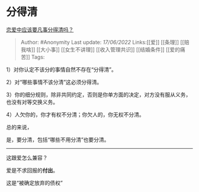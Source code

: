 # 分得清
[恋爱中应该要凡事分得清吗？](https://www.zhihu.com/question/537197073/answer/2525354255)

> Author: #Anonymity
> Last update: *17/06/2022*
> Links:[[爱]] [[条理]] [[赔我啥]] [[大小事]] [[女生不讲理]] [[收入管理共识]] [[结婚条件]] [[爱的痛苦]]
> Tags:

1）对你认定不该分的事情自然不存在“分得清”。

2）对“哪些事情不该分清”这必须分得清。

3）你的细分规则，除非共同约定，否则是你单方面的决定，对方没有服从义务，也没有对等交换义务。

4）人欠你的，你才有权不分清；你欠人的，你无权不分清。

总的来说，

是，要分清，包括“哪些不用分清”也要分清。

---

这跟爱怎么兼容？

爱是不求回报的**付出**。

这是“被确定放弃的债权”
